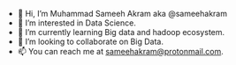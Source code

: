 - 👋 Hi, I’m Muhammad Sameeh Akram aka @sameehakram
- 👀 I’m interested in Data Science.
- 🌱 I’m currently learning Big data and hadoop ecosystem.
- 💞️ I’m looking to collaborate on Big Data. 
- 📫 You can reach me at sameehakram@protonmail.com.

<!---
sameehakram/sameehakram is a ✨ special ✨ repository because its `README.md` (this file) appears on your GitHub profile.
You can click the Preview link to take a look at your changes.
--->
